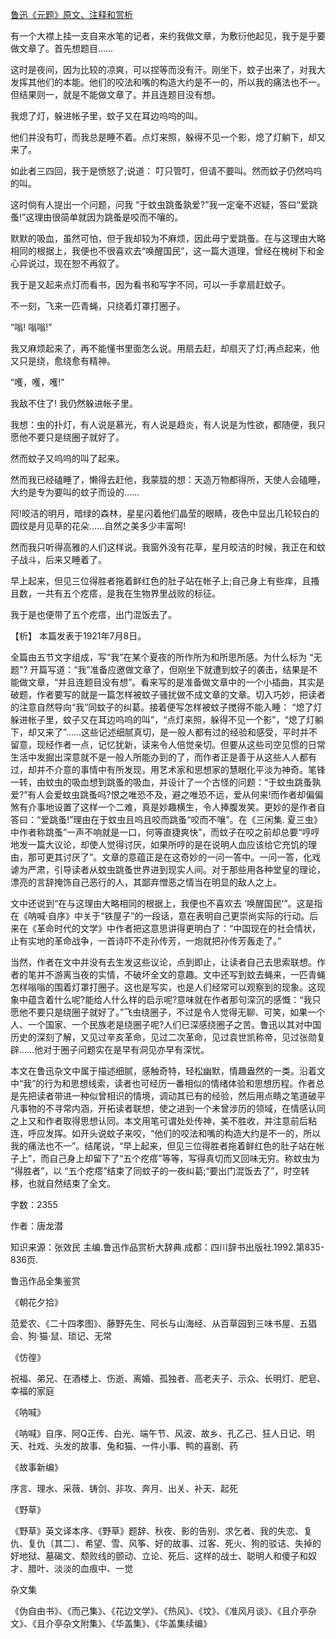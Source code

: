 [鲁迅《元题》原文、注释和赏析](https://www.vrrw.net/wx/9824.html)

有一个大襟上挂一支自来水笔的记者，来约我做文章，为敷衍他起见，我于是乎要做文章了。首先想题目……

这时是夜间，因为比较的凉爽，可以捏等而没有汗。刚坐下，蚊子出来了，对我大发挥其他们的本能。他们的咬法和嘴的构造大约是不一的，所以我的痛法也不一。但结果则一，就是不能做文章了。并且连题目没有想。

我熄了灯，躲进帐子里，蚊子又在耳边呜呜的叫。

他们并没有叮，而我总是睡不着。点灯来照，躲得不见一个影，熄了灯躺下，却又来了。

如此者三四回，我于是愤怒了;说道： 叮只管叮，但请不要叫。然而蚊子仍然呜呜的叫。

这时倘有人提出一个问题，问我 “于蚊虫跳蚤孰爱?”我一定毫不迟疑，答曰“爱跳蚤!”这理由很简单就因为跳蚤是咬而不嚷的。

默默的吸血，虽然可怕，但于我却较为不麻烦，因此毋宁爱跳蚤。在与这理由大略相同的根据上，我便也不很喜欢去“唤醒国民”，这一篇大道理，曾经在槐树下和金心异说过，现在恕不再叙了。

我于是又起来点灯而看书，因为看书和写字不同，可以一手拿扇赶蚊子。

不一刻，飞来一匹青蝇，只绕着灯罩打圈子。

“嗡! 嗡嗡!”

我又麻烦起来了，再不能懂书里面怎么说。用扇去赶，却扇灭了灯;再点起来，他又只是绕，愈绕愈有精神。

“嚄，嚄，嚄!”

我敌不住了! 我仍然躲进帐子里。

我想：虫的扑灯，有人说是慕光，有人说是趋炎，有人说是为性欲，都随便，我只愿他不要只是绕圈子就好了。

然而蚊子又呜呜的叫了起来。

然而我已经磕睡了，懒得去赶他，我蒙胧的想：天造万物都得所，天使人会磕睡，大约是专为要叫的蚊子而设的……

阿!皎洁的明月，暗绿的森林，星星闪着他们晶莹的眼睛，夜色中显出几轮较白的圆纹是月见草的花朵……自然之美多少丰富呵!

然而我只听得高雅的人们这样说。我窗外没有花草，星月皎洁的时候，我正在和蚊子战斗，后来又睡着了。

早上起来，但见三位得胜者拖着鲜红色的肚子站在帐子上;自己身上有些痒，且搔且数，一共有五个疙瘩，是我在生物界里战败的标征。

我于是也便带了五个疙瘩，出门混饭去了。



【析】 本篇发表于1921年7月8日。

全篇由五节文字组成，写“我”在某个夏夜的所作所为和所思所感。为什么标为 “无题”? 开篇写道：“我”准备应邀做文章了，但刚坐下就遭到蚊子的袭击，结果是不能做文章，“并且连题目没有想”。看来写的是准备做文章中的一个小插曲，其实是破题，作者要写的就是一篇怎样被蚊子骚扰做不成文章的文章。切入巧妙，把读者的注意自然导向“我”同蚊子的纠葛。接着便写怎样被蚊子搅得不能入睡： “熄了灯躲进帐子里，蚊子又在耳边呜呜的叫”，“点灯来照，躲得不见一个影”，“熄了灯躺下，却又来了”……这些记述细腻真切，是一般人都有过的经验和感受，平时并不留意，现经作者一点，记忆犹新，读来令人倍觉亲切。但要从这些司空见惯的日常生活中发掘出深意就不是一般人所能办到的了，而作者正是善于从这些人人都有过，却并不介意的事情中有所发现，用艺术家和思想家的慧眼化平淡为神奇。笔锋一转，由蚊虫的吸血想到跳蚤的吸血，并设计了一个古怪的问题：“于蚊虫跳蚤孰爱?”有人会爱蚊虫跳蚤吗?恨之唯恐不及，避之唯恐不远，爱从何来!而作者却偏偏煞有介事地设置了这样一个二难，真是妙趣横生，令人捧腹发笑。更妙的是作者自答曰：“爱跳蚤!”理由在于蚊虫且呜且咬而跳蚤“咬而不嚷”。在《三闲集. 夏三虫》中作者称跳蚤”一声不响就是一口，何等直捷爽快”，而蚊子在咬之前却总要“哼哼地发一篇大议论，却使人觉得讨厌，如果所哼的是在说明人血应该给它充饥的理由，那可更其讨厌了”。文章的意蕴正是在这奇妙的一问一答中。一问一答，化戏谑为严肃，引导读者从蚊虫跳蚤世界进到现实人间。对于那些用各种堂皇的理论，漂亮的言辞掩饰自己恶行的人，其鄙弃憎恶之情当在明显的敌人之上。

文中还说到“在与这理由大略相同的根据上，我便也不喜欢去 ‘唤醒国民’”。这是指在《呐喊·自序》中关于“铁屋子”的一段话，意在表明自己更崇尚实际的行动。后来在《革命时代的文学》中作者把这意思讲得更明白了：“中国现在的社会情状，止有实地的革命战争，一首诗吓不走孙传芳，一炮就把孙传芳轰走了。”

当然，作者在文中并没有去生发这些议论，点到即止，让读者自己去思索联想。作者的笔并不游离当夜的实情，不破坏全文的意趣。文中还写到蚊去蝇来，一匹青蝇怎样嗡嗡的围着灯罩打圈子。这也是写实，也是人们经常可以观察到的现象。这现象中蕴含着什么呢?能给人什么样的启示呢?意味就在作者那句深沉的感慨：“我只愿他不要只是绕圈子就好了。”飞虫绕圈子，不过是令人觉得无聊、可笑，如果一个人、一个国家、一个民族老是绕圈子呢?人们已深感绕圈子之苦。鲁迅以其对中国历史的深刻了解，又见过辛亥革命，见过二次革命，见过袁世凯称帝，见过张勋复辟……他对于圈子问题实在是早有洞见亦早有深忧。

本文在鲁迅杂文中属于描述细腻，感触奇特，轻松幽默，情趣盎然的一类。沿着文中“我”的行为和思想线索，读者也可经历一番相似的情绪体验和思想历程。作者总是先把读者带进一种似曾相识的情境，调动其已有的经验，然后用点睛之笔道破平凡事物的不寻常内涵，开拓读者联想，使之进到一个未曾涉历的领域，在情感认同之上又和作者取得思想认同。本文用笔可谓处处传神，美不胜收，并注意前后粘连，呼应发挥。如开头说蚊子来咬，“他们的咬法和嘴的构造大约是不一的，所以我的痛法也不一”。结尾说，“早上起来，但见三位得胜者拖着鲜红色的肚子站在帐子上”，而自己身上却留下了“五个疙瘩”等等，写得真切而又回味无穷。称蚊虫为 “得胜者”，以 “五个疙瘩”结束了同蚊子的一夜纠葛;“要出门混饭去了”，时空转移，也就自然结束了全文。

字数：2355

作者：唐龙潜

知识来源：张效民 主编.鲁迅作品赏析大辞典.成都：四川辞书出版社.1992.第835-836页.

鲁迅作品全集鉴赏

《朝花夕拾》

范爱农、《二十四孝图》、藤野先生、阿长与山海经、从百草园到三味书屋、五猖会、狗·猫·鼠、琐记、无常

《仿徨》

祝福、弟兄、在酒楼上、伤逝、离婚、孤独者、高老夫子、示众、长明灯、肥皂、幸福的家庭

《呐喊》

《呐喊》自序、阿Q正传、白光、端午节、风波、故乡、孔乙己、狂人日记、明天、社戏、头发的故事、兔和猫、一件小事、鸭的喜剧、药

《故事新编》

序言、理水、采薇、铸剑、非攻、奔月、出关、补天、起死

《野草》

《野草》英文译本序、《野草》题辞、秋夜、影的告别、求乞者、我的失恋、复仇、复仇〔其二〕、希望、雪、风筝、好的故事、过客、死火、狗的驳诘、失掉的好地狱、墓碣文、颓败线的颤动、立论、死后、这样的战士、聪明人和傻子和奴才、腊叶、淡淡的血痕中、一觉

杂文集

《伪自由书》、《而己集》、《花边文学》、《热风》、《坟》、《准风月谈》、《且介亭杂文》、《且介亭杂文附集》、《华盖集》、《华盖集续编》

